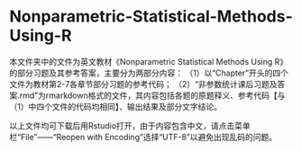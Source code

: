 # Nonparametric-Statistical-Methods-Using-R

  本文件夹中的文件为英文教材《Nonparametric Statistical Methods Using R》的部分习题及其参考答案，主要分为两部分内容：
  （1）以“Chapter”开头的四个文件为教材第2-7各章节部分习题的参考代码；
  （2）“非参数统计课后习题及答案.rmd”为rmarkdown格式的文件，其内容包括各题的原题释义、参考代码【与（1）中四个文件的代码均相同】、输出结果及部分文字结论。
  
  以上文件均可下载后用Rstudio打开，由于内容包含中文，请点击菜单栏“File”——“Reopen with Encoding”选择“UTF-8”以避免出现乱码的问题。
